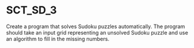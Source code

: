 # SCT_SD_3
Create a program that solves Sudoku puzzles automatically. The program should take an input grid representing an unsolved Sudoku puzzle and use an algorithm to fill in the missing numbers.
